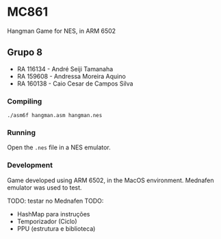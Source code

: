 # MC861

Hangman Game for NES, in ARM 6502

## Grupo 8

- RA 116134 - André Seiji Tamanaha
- RA 159608 - Andressa Moreira Aquino
- RA 160138 - Caio Cesar de Campos Silva

### Compiling

`./asm6f hangman.asm hangman.nes`

### Running

Open the `.nes` file in a NES emulator.

### Development

Game developed using ARM 6502, in the MacOS environment. Mednafen emulator was used to test.


TODO: testar no Mednafen
TODO:
- HashMap para instruções
- Temporizador (Ciclo)
- PPU (estrutura e biblioteca)